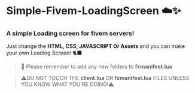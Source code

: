 # Simple-Fivem-LoadingScreen ☁️✨
### A simple Loading screen for fivem servers!

Just change the **HTML, CSS, JAVASCRIPT Or Assets** and you can make your own Loading Screen! 🐈‍⬛



> 📁 Please remember to add any new folders to **fxmanifest.lua**

> ⚠️DO NOT TOUCH THE **client.lua** OR **fxmanifest.lua** FILES UNLESS YOU KNOW WHAT YOU'RE DOING!⚠️